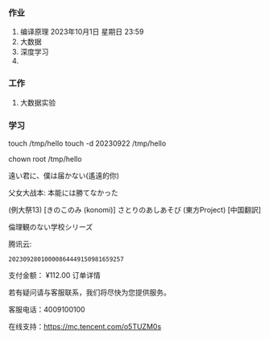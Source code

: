 ### 作业
1. 编译原理   2023年10月1日 星期日 23:59 
2. 大数据
3. 深度学习
4. 


### 工作
1. 大数据实验


### 学习

touch  /tmp/hello
touch  -d 20230922 /tmp/hello

chown   root   /tmp/hello  

遠い君に、僕は届かない(遙遠的你)


父女大战本:
本能には勝てなかった

(例大祭13) [きのこのみ (konomi)] さとりのあしあそび (東方Project) [中国翻訳]

倫理観のない学校シリーズ



腾讯云:

    20230928010000864449150981659257

支付金额：
    ¥112.00
    订单详情

若有疑问请与客服联系，我们将尽快为您提供服务。

客服电话：4009100100

在线支持：https://mc.tencent.com/o5TUZM0s

